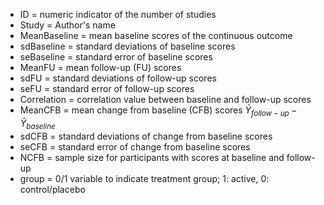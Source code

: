 - ID = numeric indicator of the number of studies
- Study = Author's name 
- MeanBaseline = mean baseline scores of the continuous outcome
- sdBaseline = standard deviations of baseline scores
- seBaseline = standard error of baseline scores
- MeanFU = mean follow-up (FU) scores
- sdFU = standard deviations of follow-up scores
- seFU = standard error of follow-up scores
- Correlation = correlation value between baseline and follow-up scores
- MeanCFB = mean change from baseline (CFB) scores $\bar{Y}_{follow-up} - \bar{Y}_{baseline}$
- sdCFB = standard deviations of change from baseline scores
- seCFB = standard error of change from baseline scores
- NCFB  = sample size for participants with scores at baseline and follow-up
- group = 0/1 variable to indicate treatment group; 1: active, 0: control/placebo